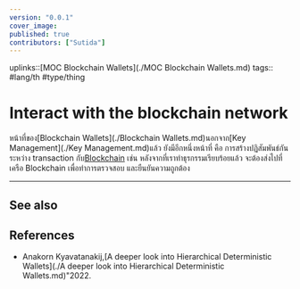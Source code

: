 ```yaml
---
version: "0.0.1"
cover_image:
published: true
contributors: ["Sutida"]
---
```

uplinks::[MOC Blockchain Wallets](./MOC Blockchain Wallets.md)
tags:: #lang/th #type/thing

# Interact with the blockchain network
หน้าที่ของ[Blockchain Wallets](./Blockchain Wallets.md)นอกจาก[Key Management](./Key Management.md)แล้ว ยังมีอีกหนึ่งหน้าที่ คือ การสร้างปฏิสัมพันธ์กันระหว่าง transaction กับ[Blockchain](./Blockchain.md) เช่น หลังจากที่เราทำธุรกรรมเรียบร้อยแล้ว จะต้องส่งไปที่เครือ Blockchain เพื่อทำการตรวจสอบ และยืนยันความถูกต้อง

---
## See also
## References
- Anakorn Kyavatanakij,[A deeper look into Hierarchical Deterministic Wallets](./A deeper look into Hierarchical Deterministic Wallets.md)"2022.
